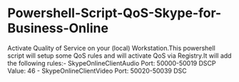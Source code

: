 # Powershell-Script-QoS-Skype-for-Business-Online
Activate Quality of Service on your (local) Workstation.This powershell script will setup some QoS rules and will activate QoS via Registry.It will add the following rules:- SkypeOnlineClientAudio Port: 50000-50019 DSCP Value: 46 - SkypeOnlineClientVideo Port: 50020-50039 DSC
